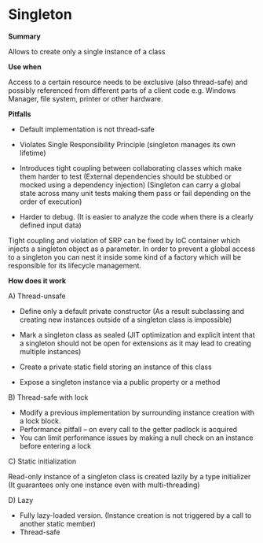 # Singleton

<b>Summary</b>

Allows to create only a single instance of a class

<b>Use when</b>

Access to a certain resource needs to be exclusive (also thread-safe) and possibly referenced from different parts of a client code e.g. Windows Manager, file system, printer or other hardware.

<b>Pitfalls</b>

* Default implementation is not thread-safe

* Violates Single Responsibility Principle (singleton manages its own lifetime)

* Introduces tight coupling between collaborating classes which make them harder to test
  (External dependencies should be stubbed or mocked using a dependency injection)
  (Singleton can carry a global state across many unit tests making them pass or fail depending on the order of execution)
  
* Harder to debug.
  (It is easier to analyze the code when there is a clearly defined input data)
  
Tight coupling and violation of SRP can be fixed by IoC container which injects a singleton object as a parameter. In order to prevent a global access to a singleton you can nest it inside some kind of a factory which will be responsible for its lifecycle management.

<b>How does it work</b>

A) Thread-unsafe

* Define only a default private constructor
  (As a result subclassing and creating new instances outside of a singleton class is impossible)

* Mark a singleton class as sealed
  (JIT optimization and explicit intent that a singleton should not be open for extensions as it may lead to creating multiple instances)

* Create a private static field storing an instance of this class

* Expose a singleton instance via a public property or a method

B) Thread-safe with lock

* Modify a previous implementation by surrounding instance creation with a lock block.
 
* Performance pitfall – on every call to the getter padlock is acquired
 
* You can limit performance issues by making a null check on an instance before entering a lock

C) Static initialization

Read-only instance of a singleton class is created lazily by a type initializer (It guarantees only one instance even with multi-threading)

D) Lazy<T>

* Fully lazy-loaded version.
  (Instance creation is not triggered by a call to another static member)
 
* Thread-safe
